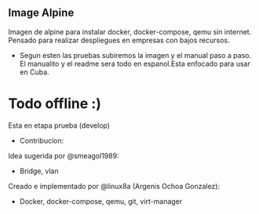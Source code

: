 ## Image Alpine

Imagen de alpine para instalar docker, docker-compose, qemu sin internet. Pensado para realizar despliegues en empresas con bajos recursos.

* Segun esten las pruebas subiremos la imagen y el manual paso a paso. El manualito y el readme sera todo en espanol.Esta enfocado para usar en Cuba.

# Todo offline :)

Esta en etapa prueba (develop)

* Contribucion:

Idea sugerida por @smeagol1989:
  - Bridge, vlan

Creado e implementado por @linux8a (Argenis Ochoa Gonzalez):
  - Docker, docker-compose, qemu, git, virt-manager

